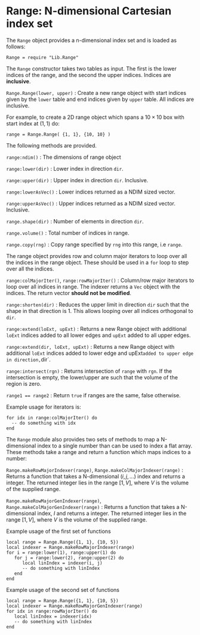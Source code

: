 # Range: N-dimensional Cartesian index set

The `Range` object provides a n-dimensional index set and is loaded as
follows:

~~~~~~~ {.lua}
Range = require "Lib.Range"
~~~~~~~

The `Range` constructor takes two tables as input. The first is the
lower indices of the range, and the second the upper indices. Indices
are __inclusive__.

`Range.Range(lower, upper)`
: Create a new range object with start indices given by the `lower` table
  and end indices given by `upper` table. All indices are inclusive.

For example, to create a 2D range object which spans a $10\times 10$
box with start index at $(1,1)$ do:

~~~~~~~ {.lua}
range = Range.Range( {1, 1}, {10, 10} )
~~~~~~~

The following methods are provided.

`range:ndim()`
: The dimensions of range object

`range:lower(dir)`
: Lower index in direction `dir`.

`range:upper(dir)`
: Upper index in direction `dir`. Inclusive.

`range:lowerAsVec()`
: Lower indices returned as a NDIM sized vector.

`range:upperAsVec()`
: Upper indices returned as a NDIM sized vector. Inclusive.

`range.shape(dir)`
: Number of elements in direction `dir`.

`range.volume()`
: Total number of indices in range.

`range.copy(rng)`
: Copy range specified by `rng` into this range, i.e `range`.

The range object provides row and column major iterators to loop over
all the indices in the range object. These should be used in a `for`
loop to step over all the indices.

`range:colMajorIter()`, `range:rowMajorIter()`
: Column/row major iterators to loop over all indices in range. The
  indexer returns a `Vec` object with the indices. The return vector
  __should not be modified__.

`range:shorten(dir)`
: Reduces the upper limit in direction `dir` such that the shape in
  that direction is 1. This allows looping over all indices orthogonal
  to `dir`.

`range:extend(loExt, upExt)`
: Returns a new Range object with additional `loExt` indices added
  to all lower edges and `upExt` added to all upper edges.

`range:extend(dir, loExt, upExt)`
: Returns a new Range object with additional `loExt` indices added to
  lower edge and upExt` added to upper edge in direction, `dir`.

`range:intersect(rgn)`
: Returns intersection of `range` with `rgn`. If the intersection is
  empty, the lower/upper are such that the volume of the region is
  zero.

`range1 == range2`
: Return `true` if ranges are the same, false otherwise.

Example usage for iterators is:

~~~~~~~ {.lua}
for idx in range:colMajorIter() do
  -- do something with idx
end
~~~~~~~

The `Range` module also provides two sets of methods to map a
N-dimensional index to a single number than can be used to index a
flat array. These methods take a range and return a function which
maps indices to a number:

`Range.makeRowMajorIndexer(range)`, `Range.makeColMajorIndexer(range)`
: Returns a function that takes a N-dimensional $(i,j,...)$ index and
  returns a integer. The returned integer lies in the range $[1, V]$,
  where $V$ is the volume of the supplied range.

`Range.makeRowMajorGenIndexer(range)`, `Range.makeColMajorGenIndexer(range)`
: Returns a function that takes a N-dimensional index, $I$ and returns
  a integer. The returned integer lies in the range $[1, V]$, where
  $V$ is the volume of the supplied range.

Example usage of the first set of functions

~~~~~~~ {.lua}
local range = Range.Range({1, 1}, {10, 5})
local indexer = Range.makeRowMajorIndexer(range)
for i = range:lower(1), range:upper(1) do
   for j = range:lower(2), range:upper(2) do
      local linIndex = indexer(i, j)
      -- do something with linIndex
   end
end
~~~~~~~

Example usage of the second set of functions

~~~~~~~ {.lua}
local range = Range.Range({1, 1}, {10, 5})
local indexer = Range.makeRowMajorGenIndexer(range)
for idx in range:rowMajorIter() do
   local linIndex = indexer(idx)
   -- do something with linIndex
end
~~~~~~~